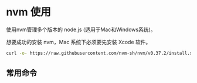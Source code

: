 # nvm 使用

使用nvm管理多个版本的 node.js (适用于Mac和Windows系统)。

想要成功的安装 nvm，Mac 系统下必须要先安装 Xcode 软件。

```sh
curl -o- https://raw.githubusercontent.com/nvm-sh/nvm/v0.37.2/install.sh | bash
```

## 常用命令
